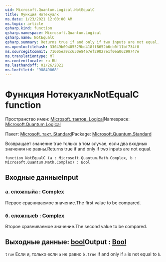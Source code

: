 ```yaml
---
uid: Microsoft.Quantum.Logical.NotEqualC
title: Функция Нотекуалк
ms.date: 1/23/2021 12:00:00 AM
ms.topic: article
qsharp.kind: function
qsharp.namespace: Microsoft.Quantum.Logical
qsharp.name: NotEqualC
qsharp.summary: Returns true if and only if two inputs are not equal.
ms.openlocfilehash: 33049b09405529bd418ff8652b6cb0f11bf734f0
ms.sourcegitcommit: 71605ea9cc630e84e7ef29027e1f0ea06299747e
ms.translationtype: MT
ms.contentlocale: ru-RU
ms.lasthandoff: 01/26/2021
ms.locfileid: "98849068"
---
```

# <a name="notequalc-function"></a><span data-ttu-id="2fff4-102">Функция Нотекуалк</span><span class="sxs-lookup"><span data-stu-id="2fff4-102">NotEqualC function</span></span>

<span data-ttu-id="2fff4-103">Пространство имен: [Microsoft. тактов. Logical](xref:Microsoft.Quantum.Logical)</span><span class="sxs-lookup"><span data-stu-id="2fff4-103">Namespace: [Microsoft.Quantum.Logical](xref:Microsoft.Quantum.Logical)</span></span>

<span data-ttu-id="2fff4-104">Пакет: [Microsoft. такт. Standard](https://nuget.org/packages/Microsoft.Quantum.Standard)</span><span class="sxs-lookup"><span data-stu-id="2fff4-104">Package: [Microsoft.Quantum.Standard](https://nuget.org/packages/Microsoft.Quantum.Standard)</span></span>


<span data-ttu-id="2fff4-105">Возвращает значение true только в том случае, если два входных значения не равны.</span><span class="sxs-lookup"><span data-stu-id="2fff4-105">Returns true if and only if two inputs are not equal.</span></span>

```qsharp
function NotEqualC (a : Microsoft.Quantum.Math.Complex, b : Microsoft.Quantum.Math.Complex) : Bool
```


## <a name="input"></a><span data-ttu-id="2fff4-106">Входные данные</span><span class="sxs-lookup"><span data-stu-id="2fff4-106">Input</span></span>

### <a name="a--complex"></a><span data-ttu-id="2fff4-107">а. [сложный](xref:Microsoft.Quantum.Math.Complex)</span><span class="sxs-lookup"><span data-stu-id="2fff4-107">a : [Complex](xref:Microsoft.Quantum.Math.Complex)</span></span>

<span data-ttu-id="2fff4-108">Первое сравниваемое значение.</span><span class="sxs-lookup"><span data-stu-id="2fff4-108">The first value to be compared.</span></span>


### <a name="b--complex"></a><span data-ttu-id="2fff4-109">б. [сложные](xref:Microsoft.Quantum.Math.Complex)</span><span class="sxs-lookup"><span data-stu-id="2fff4-109">b : [Complex](xref:Microsoft.Quantum.Math.Complex)</span></span>

<span data-ttu-id="2fff4-110">Второе сравниваемое значение.</span><span class="sxs-lookup"><span data-stu-id="2fff4-110">The second value to be compared.</span></span>



## <a name="output--bool"></a><span data-ttu-id="2fff4-111">Выходные данные: [bool](xref:microsoft.quantum.lang-ref.bool)</span><span class="sxs-lookup"><span data-stu-id="2fff4-111">Output : [Bool](xref:microsoft.quantum.lang-ref.bool)</span></span>

<span data-ttu-id="2fff4-112">`true` Если и, только если `a` не равно `b` .</span><span class="sxs-lookup"><span data-stu-id="2fff4-112">`true` if and only if `a` is not equal to `b`.</span></span>